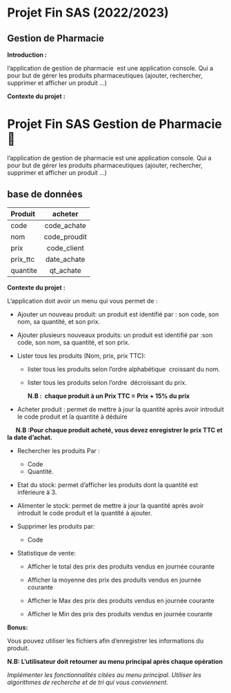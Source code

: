 # Projet Fin SAS (2022/2023)

## **Gestion de Pharmacie**

**Introduction :**

l’application de gestion de pharmacie  est une application console. Qui a pour but de gérer les produits pharmaceutiques (ajouter, rechercher, supprimer et afficher un produit …)

**Contexte du projet :**

# Projet Fin SAS Gestion de Pharmacie 📁

l’application de gestion de pharmacie  est une application console. Qui a pour but de gérer les produits pharmaceutiques (ajouter, rechercher, supprimer et afficher un produit …)

## base de données

| Produit     | acheter           |
| :---        |    :----:         |
| code        | code_achate       | 
| nom         | code_proudit      |
| prix        | code_client       |
| prix_ttc    | date_achate       |
| quantite    | qt_achate         |


**Contexte du projet :**

L’application doit avoir un menu qui vous permet de :

- Ajouter un nouveau produit: un produit est identifié par : son code, son nom, sa quantité, et son prix.
- Ajouter plusieurs nouveaux produits: un produit est identifié par :son code, son nom, sa quantité, et son prix.
- Lister tous les produits (Nom, prix, prix TTC):
    - lister tous les produits selon l’ordre alphabétique  croissant du nom.
    - lister tous les produits selon l’ordre  décroissant du prix.

        **N.B :  chaque produit à un Prix TTC = Prix + 15% du prix**

- Acheter produit : permet de mettre à jour la quantité après avoir introduit le code produit et la quantité à déduire

      **N.B :Pour chaque produit acheté, vous devez enregistrer le prix TTC et la date d’achat.**

- Rechercher les produits Par :
    - Code
    - Quantité.
- Etat du stock: permet d’afficher les produits dont la quantité est inférieure à 3.
- Alimenter le stock: permet de mettre à jour la quantité après avoir introduit le code produit et la quantité à ajouter.
- Supprimer les produits par:
    - Code
- Statistique de vente:

    - Afficher le total des prix des produits vendus en journée courante

    - Afficher la moyenne des prix des produits vendus en journée courante

    - Afficher le Max des prix des produits vendus en journée courante

    - Afficher le Min des prix des produits vendus en journée courante

**Bonus:**

Vous pouvez utiliser les fichiers afin d’enregistrer les informations du produit.

**N.B: L’utilisateur doit retourner au menu principal après chaque opération**

*Implémenter les fonctionnalités citées au menu principal. Utiliser les algorithmes de recherche et de tri qui vous conviennent.*
